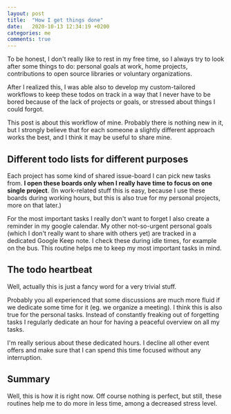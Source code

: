 ```yaml
---
layout: post
title:  "How I get things done"
date:   2020-10-13 12:34:19 +0200
categories: me
comments: true
---
```

To be honest, I don't really like to rest in my free time, so I always try to look after some things to do: personal goals at work, home projects, contributions to open source libraries or voluntary organizations. 

After I realized this, I was able also to develop my custom-tailored workflows to keep these todos on track in a way that I never have to be bored because of the lack of projects or goals, or stressed about things I could forgot.

This post is about this workflow of mine. Probably there is nothing new in it, but I strongly believe that for each someone a slightly different approach works the best, and I think it may be useful to share mine.

## Different todo lists for different purposes
Each project has some kind of shared issue-board I can pick new tasks from. **I open these boards only when I really have time to focus on one single project**. (In work-related stuff this is easy, because I use these boards during working hours, but this is also true for my personal projects, more on that later.)

For the most important tasks I really don't want to forget I also create a reminder in my google calendar. My other not-so-urgent personal goals (which I don't really want to share with others yet) are tracked in a dedicated Google Keep note. I check these during idle times, for example on the bus. This routine helps me to keep my most important tasks in mind.

## The todo heartbeat
Well, actually this is just a fancy word for a very trivial stuff.

Probably you all experienced that some discussions are much more fluid if we dedicate some time for it (eg. we organize a meeting). I think this is also true for the personal tasks. Instead of constantly freaking out of forgetting tasks I regularly dedicate an hour for having a peaceful overview on all my tasks.

I'm really serious about these dedicated hours. I decline all other event offers and make sure that I can spend this time focused without any interruption.

## Summary
Well, this is how it is right now. Off course nothing is perfect, but still, these routines help me to do more in less time, among a decreased stress level.

